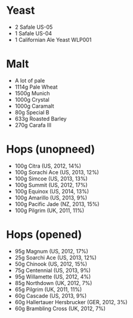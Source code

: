 Yeast
=====

* 2 Safale US-05
* 1 Safale US-04
* 1 Californian Ale Yeast WLP001

Malt
====

* A lot of pale
* 1114g Pale Wheat
* 1500g Munich
* 1000g Crystal
* 1000g Caramalt
* 80g Special B
* 633g Roasted Barley
* 270g Carafa III

Hops (unopneed)
===============

* 100g Citra (US, 2012, 14%)
* 100g Sorachi Ace (US, 2013, 12%)
* 100g Simcoe (US, 2013, 13%)
* 100g Summit (US, 2012, 17%)
* 100g Equinox (US, 2014, 13%)
* 100g Amarillo (US, 2013, 9%)
* 100g Pacific Jade (NZ, 2013, 15%)
* 100g Pilgrim (UK, 2011, 11%)

Hops (opened)
=============

* 95g Magnum (US, 2012, 17%)
* 25g Soarchi Ace (US, 2013, 12%)
* 50g Chinook (US, 2012, 15%)
* 75g Centennial (US, 2013, 9%)
* 95g Willamette (US, 2012, 4%)
* 85g Northdown (UK, 2012, 7%)
* 65g Pilgrim (UK, 2011, 11%)
* 60g Cascade (US, 2013, 9%)
* 60g Hallertauer Hersbrucker (GER, 2012, 3%)
* 60g Brambling Cross (UK, 2012, 7%)
